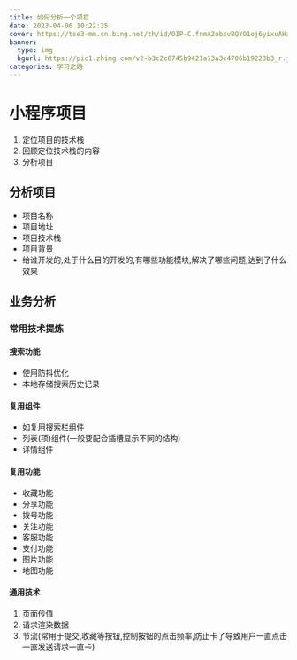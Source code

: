 ```yaml
---
title: 如何分析一个项目
date: 2023-04-06 10:22:35
cover: https://tse3-mm.cn.bing.net/th/id/OIP-C.fnmA2ubzvBQYO1oj6yixuAHaE-?pid=ImgDet&rs=1
banner:
  type: img
  bgurl: https://pic1.zhimg.com/v2-b3c2c6745b9421a13a3c4706b19223b3_r.jpg
categories: 学习之路
---
```


# 小程序项目

1. 定位项目的技术栈
2. 回顾定位技术栈的内容
3. 分析项目

## 分析项目

- 项目名称
- 项目地址
- 项目技术栈
- 项目背景
- 给谁开发的,处于什么目的开发的,有哪些功能模块,解决了哪些问题,达到了什么效果

## 业务分析

### 常用技术提炼

#### 搜索功能

- 使用防抖优化
- 本地存储搜索历史记录

#### 复用组件

- 如复用搜索栏组件
- 列表(项)组件(一般要配合插槽显示不同的结构)
- 详情组件

#### 复用功能

- 收藏功能
- 分享功能
- 拨号功能
- 关注功能
- 客服功能
- 支付功能
- 图片功能
- 地图功能

#### 通用技术

1. 页面传值
2. 请求渲染数据
3. 节流(常用于提交,收藏等按钮,控制按钮的点击频率,防止卡了导致用户一直点击一直发送请求一直卡)
